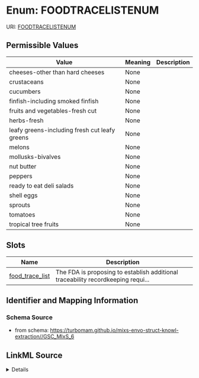 # Enum: FOODTRACELISTENUM



URI: [FOODTRACELISTENUM](FOODTRACELISTENUM)

## Permissible Values

| Value | Meaning | Description |
| --- | --- | --- |
| cheeses-other than hard cheeses | None |  |
| crustaceans | None |  |
| cucumbers | None |  |
| finfish-including smoked finfish | None |  |
| fruits and vegetables-fresh cut | None |  |
| herbs-fresh | None |  |
| leafy greens-including fresh cut leafy greens | None |  |
| melons | None |  |
| mollusks-bivalves | None |  |
| nut butter | None |  |
| peppers | None |  |
| ready to eat deli salads | None |  |
| shell eggs | None |  |
| sprouts | None |  |
| tomatoes | None |  |
| tropical tree fruits | None |  |




## Slots

| Name | Description |
| ---  | --- |
| [food_trace_list](food_trace_list.md) | The FDA is proposing to establish additional traceability recordkeeping requi... |






## Identifier and Mapping Information







### Schema Source


* from schema: https://turbomam.github.io/mixs-envo-struct-knowl-extraction//GSC_MIxS_6




## LinkML Source

<details>
```yaml
name: FOOD_TRACE_LIST_ENUM
from_schema: https://turbomam.github.io/mixs-envo-struct-knowl-extraction//GSC_MIxS_6
rank: 1000
permissible_values:
  cheeses-other than hard cheeses:
    text: cheeses-other than hard cheeses
  crustaceans:
    text: crustaceans
  cucumbers:
    text: cucumbers
  finfish-including smoked finfish:
    text: finfish-including smoked finfish
  fruits and vegetables-fresh cut:
    text: fruits and vegetables-fresh cut
  herbs-fresh:
    text: herbs-fresh
  leafy greens-including fresh cut leafy greens:
    text: leafy greens-including fresh cut leafy greens
  melons:
    text: melons
  mollusks-bivalves:
    text: mollusks-bivalves
  nut butter:
    text: nut butter
  peppers:
    text: peppers
  ready to eat deli salads:
    text: ready to eat deli salads
  shell eggs:
    text: shell eggs
  sprouts:
    text: sprouts
  tomatoes:
    text: tomatoes
  tropical tree fruits:
    text: tropical tree fruits

```
</details>
